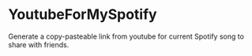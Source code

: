 # YoutubeForMySpotify
Generate a copy-pasteable link from youtube for current Spotify song to share with friends.
